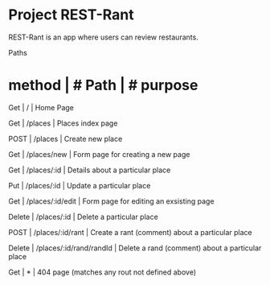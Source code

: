 # Project REST-Rant

REST-Rant is an app where users can review restaurants.

Paths

# method | # Path | # purpose 

Get | / | Home Page

Get | /places | Places index page

POST | /places | Create new place

Get | /places/new | Form page for creating a new page

Get | /places/:id | Details about a particular place 

Put | /places/:id | Update a particular place 

Get | /places/:id/edit | Form page for editing an exsisting page

Delete | /places/:id | Delete a particular place 

POST | /places/:id/rant | Create a rant (comment) about a particular place 

Delete | /places/:id/rand/randId | Delete a rand (comment) about a particular place 

Get | * | 404 page (matches any rout not defined above)